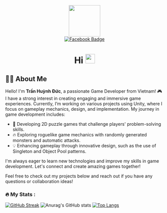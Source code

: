 <div id="header" align="center">
  <img src="https://i.giphy.com/media/v1.Y2lkPTc5MGI3NjExc3N4MHd0dGI4ZzdrYzQza2VqNmFweHVleXdvOHhnbXF3d2p2NTBnOCZlcD12MV9pbnRlcm5hbF9naWZfYnlfaWQmY3Q9Zw/GRVM7bxdn7yEFWTN6i/giphy.gif" width="100"/>
</div>

<div id="badges" align="center">
  <a href="https://www.facebook.com/profile.php?id=100022006475024">
    <img src="https://img.shields.io/badge/Facebook-blue?style=for-the-badge&logo=facebook&logoColor=white" alt="Facebook Badge"/>
  </a>
</div>

<div align="center">
  <img src="https://komarev.com/ghpvc/?username=tranduc0102&style=flat-square&color=blue" alt=""/>
</div>

<h1 align="center">
  Hi
  <img src="https://media.giphy.com/media/hvRJCLFzcasrR4ia7z/giphy.gif" width="30px"/>
</h1>


## 👩‍💻 About Me
Hello! I'm **Trần Huỳnh Đức**, a passionate Game Developer from Vietnam! 🎮
I have a strong interest in creating engaging and immersive game experiences. Currently, I’m working on various projects using Unity, where I focus on gameplay mechanics, design, and implementation. My journey in game development includes:

- 🌟 Developing 2D puzzle games that challenge players' problem-solving skills.
- 🔥 Exploring roguelike game mechanics with randomly generated monsters and automatic attacks.
- 💡 Enhancing gameplay through innovative design, such as the use of Singleton and Object Pool patterns.

I'm always eager to learn new technologies and improve my skills in game development. Let's connect and create amazing games together!

Feel free to check out my projects below and reach out if you have any questions or collaboration ideas! 
### :fire: My Stats :
[![GitHub Streak](http://github-readme-streak-stats.herokuapp.com?user=tranduc0102&theme=dark&background=000000)](https://git.io/streak-stats)
![Anurag's GitHub stats](https://github-readme-stats.vercel.app/api?username=tranduc0102&show_icons=true&theme=radical)
[![Top Langs](https://github-readme-stats.vercel.app/api/top-langs/?username=tranduc0102&layout=compact&theme=vision-friendly-dark)](https://github.com/anuraghazra/github-readme-stats)
